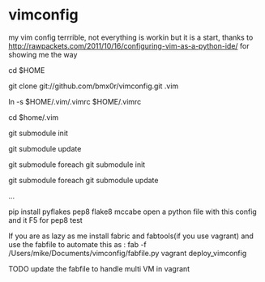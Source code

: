vimconfig
=========

my vim config
terrrible, not everything is workin but it is a start, thanks to http://rawpackets.com/2011/10/16/configuring-vim-as-a-python-ide/
for showing me the way

cd $HOME

git clone git://github.com/bmx0r/vimconfig.git .vim



ln -s $HOME/.vim/.vimrc $HOME/.vimrc

cd $home/.vim

git submodule init

git submodule update

git submodule foreach git submodule init

git submodule foreach git submodule update

...

pip install pyflakes pep8 flake8 mccabe
open a python file with this config and it F5 for pep8 test

If you are as lazy as me install fabric and fabtools(if you use vagrant) and use the fabfile to automate this as : 
fab -f /Users/mike/Documents/vimconfig/fabfile.py vagrant deploy_vimconfig

TODO update the fabfile to handle multi VM in vagrant
